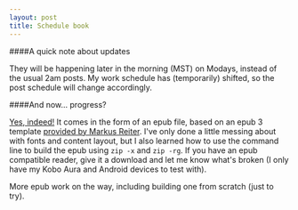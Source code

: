 ```yaml
---
layout: post
title: Schedule book
---
```


####A quick note about updates

They will be happening later in the morning (MST) on Modays, instead of the usual 2am posts. My work schedule has (temporarily) shifted, so the post schedule will change accordingly.

####And now... progress?

[Yes, indeed!](files/LayoutXperiment.epub) It comes in the form of an epub file, based on an epub 3 template [provided by Markus Reiter](http://github.io/reitermarkus/epub3-boilerplate). I've only done a little messing about with fonts and content layout, but I also learned how to use the command line to build the epub using `zip -x` and `zip -rg`. If you have an epub compatible reader, give it a download and let me know what's broken (I only have my Kobo Aura and Android devices to test with).

More epub work on the way, including building one from scratch (just to try).